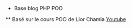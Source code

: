 * Base blog PHP POO

** Basé sur le cours POO de Lior Chamla [Youtube](https://www.youtube.com/watch?v=VSw1ximSue0&list=PLpUhHhXoxrjf12nXOJg391bfj3y4wKRV8)
